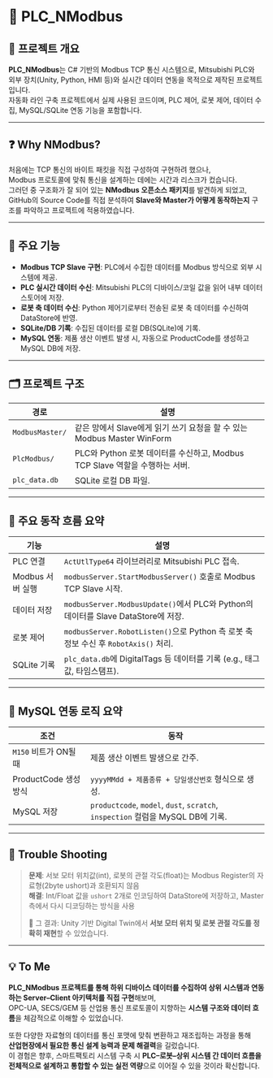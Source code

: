 # 🚀 PLC_NModbus

## 📘 프로젝트 개요

**PLC_NModbus**는 C# 기반의 Modbus TCP 통신 시스템으로, Mitsubishi PLC와   
외부 장치(Unity, Python, HMI 등)와 실시간 데이터 연동을 목적으로 제작된 프로젝트입니다.  
자동화 라인 구축 프로젝트에서 실제 사용된 코드이며, PLC 제어, 로봇 제어, 데이터 수집, MySQL/SQLite 연동 기능을 포함합니다.

---

## ❓ Why NModbus?

처음에는 TCP 통신의 바이트 패킷을 직접 구성하여 구현하려 했으나,  
Modbus 프로토콜에 맞춰 통신을 설계하는 데에는 시간과 리스크가 컸습니다.  
그러던 중 구조화가 잘 되어 있는 **NModbus 오픈소스 패키지**를 발견하게 되었고,  
GitHub의 Source Code를 직접 분석하여 **Slave와 Master가 어떻게 동작하는지** 구조를 파악하고 프로젝트에 적용하였습니다.

---

## 🔧 주요 기능

- **Modbus TCP Slave 구현**: PLC에서 수집한 데이터를 Modbus 방식으로 외부 시스템에 제공.
- **PLC 실시간 데이터 수신**: Mitsubishi PLC의 디바이스/코일 값을 읽어 내부 데이터스토어에 저장.
- **로봇 축 데이터 수신**: Python 제어기로부터 전송된 로봇 축 데이터를 수신하여 DataStore에 반영.
- **SQLite/DB 기록**: 수집된 데이터를 로컬 DB(SQLite)에 기록.
- **MySQL 연동**: 제품 생산 이벤트 발생 시, 자동으로 ProductCode를 생성하고 MySQL DB에 저장.

---

## 🗂️ 프로젝트 구조

| 경로              | 설명 |
|------------------|------|
| `ModbusMaster/`   | 같은 망에서 Slave에게 읽기 쓰기 요청을 할 수 있는 Modbus Master WinForm |
| `PlcModbus/`      | PLC와 Python 로봇 데이터를 수신하고, Modbus TCP Slave 역할을 수행하는 서버. |
| `plc_data.db`     | SQLite 로컬 DB 파일. |

---

## 🔄 주요 동작 흐름 요약

| 기능 | 설명 |
|------|------|
| PLC 연결 | `ActUtlType64` 라이브러리로 Mitsubishi PLC 접속. |
| Modbus 서버 실행 | `modbusServer.StartModbusServer()` 호출로 Modbus TCP Slave 시작. |
| 데이터 저장 | `modbusServer.ModbusUpdate()`에서 PLC와 Python의 데이터를 Slave DataStore에 저장. |
| 로봇 제어 | `modbusServer.RobotListen()`으로 Python 측 로봇 축 정보 수신 후 `RobotAxis()` 처리. |
| SQLite 기록 | `plc_data.db`에 DigitalTags 등 데이터를 기록 (e.g., 태그값, 타임스탬프). |

---

## 🧩 MySQL 연동 로직 요약

| 조건 | 동작 |
|------|------|
| `M150` 비트가 ON될 때 | 제품 생산 이벤트 발생으로 간주. |
| ProductCode 생성 방식 | `yyyyMMdd + 제품종류 + 당일생산번호` 형식으로 생성. |
| MySQL 저장 | `productcode`, `model`, `dust`, `scratch`, `inspection` 컬럼을 MySQL DB에 기록. |

---

## 🐞 Trouble Shooting

> **문제**: 서보 모터 위치값(int), 로봇의 관절 각도(float)는 Modbus Register의 자료형(2byte ushort)과 호환되지 않음  
> **해결**: Int/Float 값을 `ushort` 2개로 인코딩하여 DataStore에 저장하고,  Master 측에서 다시 디코딩하는 방식을 사용  
>  
> 🔄 그 결과: Unity 기반 Digital Twin에서 **서보 모터 위치 및 로봇 관절 각도를 정확히 재현**할 수 있었습니다.

---

## 💡 To Me

**PLC_NModbus 프로젝트를 통해 하위 디바이스 데이터를 수집하여 상위 시스템과 연동하는 Server–Client 아키텍처를 직접 구현**해보며,  
OPC-UA, SECS/GEM 등 산업용 통신 프로토콜이 지향하는 **시스템 구조와 데이터 흐름**을 체감적으로 이해할 수 있었습니다.  

또한 다양한 자료형의 데이터를 통신 포맷에 맞춰 변환하고 재조립하는 과정을 통해  
**산업현장에서 필요한 통신 설계 능력과 문제 해결력**을 길렀습니다.  
이 경험은 향후, 스마트팩토리 시스템 구축 시 **PLC–로봇–상위 시스템 간 데이터 흐름을 전체적으로 설계하고 통합할 수 있는 실전 역량**으로 이어질 수 있을 것이라 확신합니다.
